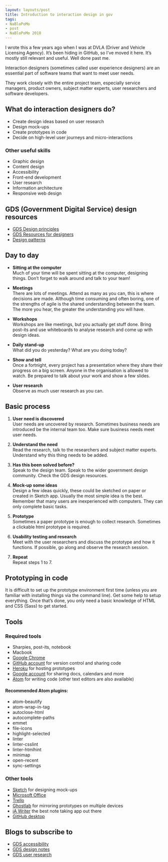 ```yaml
---
layout: layouts/post
title: Introduction to interaction design in gov
tags: 
- NaBloPoMo
- post
- NaBloPoMo 2018
---
```


I wrote this a few years ago when I was at DVLA (Driver and Vehicle Licensing Agency). It’s been hiding in GitHub, so I’ve moved it here. It’s mostly still relevant and useful. Well done past me.

Interaction designers (sometimes called user experience designers) are an essential part of software teams that want to meet user needs.

They work closely with the entire project team, especially service managers, product owners, subject matter experts, user researchers and software developers.

## What do interaction designers do?
- Create design ideas based on user research
- Design mock-ups
- Create prototypes in code
- Decide on high-level user journeys and micro-interactions

### Other useful skills
- Graphic design
- Content design
- Accessibility
- Front-end development
- User research
- Information architecture
- Responsive web design

## GDS (Government Digital Service) design resources
- [GDS Design principles](https://www.gov.uk/design-principles)
- [GDS Resources for designers](https://www.gov.uk/service-manual/designers)
- [Design patterns](https://www.gov.uk/service-manual/user-centred-design/resources/patterns)


## Day to day
- **Sitting at the computer**  
Much of your time will be spent sitting at the computer, designing things. Don’t forget to walk around and talk to your team!

- **Meetings**  
There are lots of meetings. Attend as many as you can, this is where decisions are made. Although time consuming and often boring, one of the strengths of agile is the shared understanding between the team. The more you hear, the greater the understanding you will have.

- **Workshops**  
Workshops are like meetings, but you actually get stuff done. Bring post-its and use whiteboards to analyse research and come up with design ideas.

- **Daily stand-up**  
What did you do yesterday? What are you doing today?

- **Show and tell**  
Once a fortnight, every project has a presentation where they share their progress on a big screen. Anyone in the organisation is allowed to watch. Be prepared to talk about your work and show a few slides.

- **User research**  
Observe as much user research as you can.

## Basic process
1. **User need is discovered**  
User needs are uncovered by research. Sometimes business needs are introduced be the internal team too. Make sure business needs meet user needs.

2. **Understand the need**  
Read the research, talk to the researchers and subject matter experts. Understand why this thing needs to be added.

3. **Has this been solved before?**  
Speak to the design team. Speak to the wider government design community. Check the GDS design resources.

4. **Mock-up some ideas**  
Design a few ideas quickly, these could be sketched on paper or created in Sketch app. Usually the most simple idea is the best. Remember that many users are inexperienced with computers. They can only complete basic tasks.

5. **Prototype**  
Sometimes a paper prototype is enough to collect research. Sometimes a clickable html prototype is required.  

6. **Usability testing and research**  
Meet with the user researchers and discuss the prototype and how it functions. If possible, go along and observe the research session.

7. **Repeat**  
Repeat steps 1 to 7.

## Prototyping in code
It is difficult to set up the prototype environment first time (unless you are familiar with installing things via the command line). Get some help to setup everything. Once that’s done, you only need a basic knowledge of HTML and CSS (Sass) to get started.

## Tools

### Required tools
- Sharpies, post-its, notebook
- Macbook
- [Google Chrome](https://www.google.com/chrome/)
- [GitHub account](https://github.com/) for version control and sharing code
- [Heroku](https://www.heroku.com/) for hosting prototypes
- [Google account](https://accounts.google.com/signup) for sharing docs, calendars and more
- [Atom](https://atom.io/) for writing code (other text editors are also available)

#### Recommended Atom plugins:
- atom-beautify
- atom-wrap-in-tag
- autoclose-html
- autocomplete-paths
- emmet
- file-icons
- highlight-selected
- linter
- linter-csslint
- linter-htmlhint
- minimap
- open-recent
- sync-settings

### Other tools
- [Sketch](https://www.sketchapp.com/) for designing mock-ups
- [Microsoft Office](https://www.office.com/)
- [Trello](https://trello.com/)
- [Ghostlab](https://www.vanamco.com/ghostlab/) for mirroring prototypes on multiple devices
- [iA Writer](https://ia.net/writer) the best note taking app out there
- [GitHub desktop](https://desktop.github.com/)

## Blogs to subscribe to
- [GDS accessibility](https://accessibility.blog.gov.uk/)
- [GDS design notes](https://designnotes.blog.gov.uk/)
- [GDS user research](https://userresearch.blog.gov.uk/)
